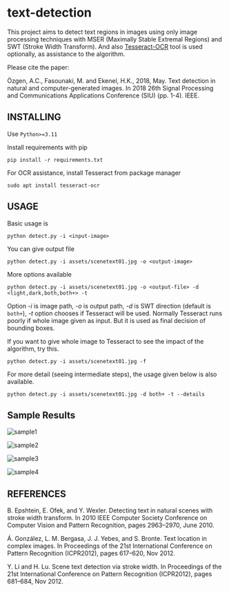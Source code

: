 # text-detection

This project aims to detect text regions in images using only image processing techniques with MSER (Maximally Stable Extremal Regions) and SWT (Stroke Width Transform).  And also [Tesseract-OCR](https://opensource.google.com/projects/tesseract.)
tool is used optionally, as assistance to the algorithm.

Please cite the paper:

Özgen, A.C., Fasounaki, M. and Ekenel, H.K., 2018, May. Text detection in natural and computer-generated images. In 2018 26th Signal Processing and Communications Applications Conference (SIU) (pp. 1-4). IEEE.


## INSTALLING

Use `Python>=3.11`

Install requirements with pip

`pip install -r requirements.txt`

For OCR assistance, install Tesseract from package manager

`sudo apt install tesseract-ocr`

## USAGE

Basic usage is

`python detect.py -i <input-image>`

You can give output file

`python detect.py -i assets/scenetext01.jpg -o <output-image>`

More options available

`python detect.py -i assets/scenetext01.jpg -o <output-file> -d <light,dark,both,both+> -t`

Option *-i* is image path, *-o* is output path, *-d* is SWT direction (default is `both+`), *-t* option chooses if Tesseract will be used. Normally Tesseract runs poorly if whole image given as input.
But it is used as final decision of bounding boxes.

If you want to give whole image to Tesseract to see the impact of the algorithm, try this.

`python detect.py -i assets/scenetext01.jpg -f`

For more detail (seeing intermediate steps), the usage given below is also available.

`python detect.py -i assets/scenetext01.jpg -d both+ -t --details`


## Sample Results

![sample1](./assets/output_scenetext01.png)

![sample2](./assets/output_scenetext02.png)

![sample3](./assets/output_scenetext03.png)

![sample4](./assets/output_scenetext04.png)


## REFERENCES

B. Epshtein, E. Ofek, and Y. Wexler. Detecting text in
natural scenes with stroke width transform. In 2010 IEEE
Computer Society Conference on Computer Vision and
Pattern Recognition, pages 2963–2970, June 2010.

Á. González, L. M. Bergasa, J. J. Yebes, and S. Bronte.
Text location in complex images. In Proceedings of the 21st
International Conference on Pattern Recognition
(ICPR2012), pages 617–620, Nov 2012.

Y. Li and H. Lu. Scene text detection via stroke width.
In Proceedings of the 21st International Conference on
Pattern Recognition (ICPR2012), pages 681–684, Nov
2012.
